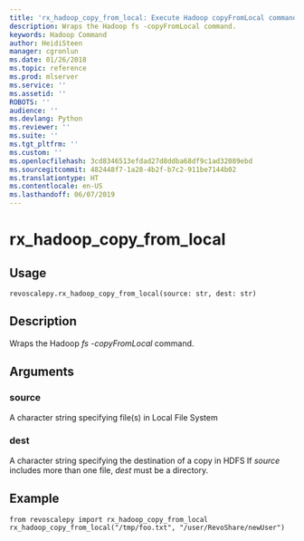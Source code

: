 ```yaml
---
title: 'rx_hadoop_copy_from_local: Execute Hadoop copyFromLocal commands (revoscalepy)'
description: Wraps the Hadoop fs -copyFromLocal command.
keywords: Hadoop Command
author: HeidiSteen
manager: cgronlun
ms.date: 01/26/2018
ms.topic: reference
ms.prod: mlserver
ms.service: ''
ms.assetid: ''
ROBOTS: ''
audience: ''
ms.devlang: Python
ms.reviewer: ''
ms.suite: ''
ms.tgt_pltfrm: ''
ms.custom: ''
ms.openlocfilehash: 3cd8346513efdad27d8ddba68df9c1ad32089ebd
ms.sourcegitcommit: 482448f7-1a28-4b2f-b7c2-911be7144b02
ms.translationtype: HT
ms.contentlocale: en-US
ms.lasthandoff: 06/07/2019
---
```

# <a name="rxhadoopcopyfromlocal"></a>rx_hadoop_copy_from_local


 


## <a name="usage"></a>Usage



```
revoscalepy.rx_hadoop_copy_from_local(source: str, dest: str)
```





## <a name="description"></a>Description

Wraps the Hadoop *fs -copyFromLocal* command.


## <a name="arguments"></a>Arguments


### <a name="source"></a>source

A character string specifying file(s) in Local File System


### <a name="dest"></a>dest

A character string specifying the destination of a copy in HDFS If *source* includes more than one file, *dest* must be a directory.


## <a name="example"></a>Example



```
from revoscalepy import rx_hadoop_copy_from_local
rx_hadoop_copy_from_local("/tmp/foo.txt", "/user/RevoShare/newUser")
```

